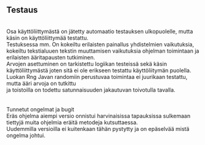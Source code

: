 ## Testaus <br />
<br />
Osa käyttöliittymästä on jätetty automaatio testauksen ulkopuolelle, mutta käsin on käyttöliittymää testattu. <br />
Testuksessa mm. On kokeiltu erilaisten painallus yhdistelmien vaikutuksia, kokeiltu tekstialuuen tekstin muuttamisen vaikutuksia ohjelman toimintaan ja <br />
erilaisten ääritapausten tutkiminen. <br />
Arvojen asettuminen on tarkistettu logiikan testeissä sekä käsin käyttöliittymästä joten sitä ei ole erikseen testattu käyttöliitymän puolella. <br />
Luokan Rng Javan randomiin perustuvaa toimintaa ei juurikaan testattu, mutta ääri arvoja on tutkittu <br />
ja toistoilla on todettu satunnaisuuden jakautuvan toivotulla tavalla. <br /> 
<br />
<br />
 Tunnetut ongelmat ja bugit <br />
Eräs ohjelma aiempi versio onnistui harvinaisissa tapauksissa sulkemaan tiettyjä muita ohjelmia eräitä metodeja kutsuttaessa. <br />
Uudemmilla versioilla ei kuitenkaan tähän pystytty ja on epäselvää mistä ongelma johtui. <br />
